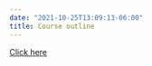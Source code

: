 ```yaml
---
date: "2021-10-25T13:09:13-06:00"
title: Course outline
---
```


[Click here](/STA331_2_0_StochasticProcesses.pdf)
